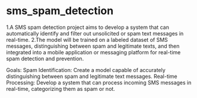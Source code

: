 # sms_spam_detection
1.A SMS spam detection project aims to develop a system that can automatically identify and filter out unsolicited or spam text messages in real-time.
2.The model will be trained on a labeled dataset of SMS messages, distinguishing between spam and legitimate texts, and then integrated into a mobile application or messaging platform for real-time spam detection and prevention.

Goals:
Spam Identification: Create a model capable of accurately distinguishing between spam and legitimate text messages.
Real-time Processing: Develop a system that can process incoming SMS messages in real-time, categorizing them as spam or not.

